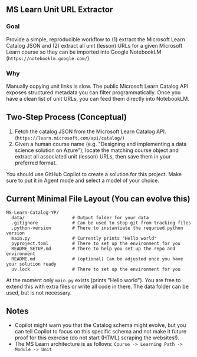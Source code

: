 ## MS Learn Unit URL Extractor

### Goal
Provide a simple, reproducible workflow to (1) extract the Microsoft Learn Catalog JSON and (2) extract all unit (lesson) URLs for a given Microsoft Learn course so they can be imported into Google NotebookLM (`https://notebooklm.google.com/`).

### Why
Manually copying unit links is slow. The public Microsoft Learn Catalog API exposes structured metadata you can filter programmatically. Once you have a clean list of unit URLs, you can feed them directly into NotebookLM.

## Two‑Step Process (Conceptual)
1. Fetch the catalog JSON from the Microsoft Learn Catalog API. (`https://learn.microsoft.com/api/catalog/`)
2. Given a human course name (e.g. "Designing and implementing a data science solution on Azure"), locate the matching course object and extract all associated unit (lesson) URLs, then save them in your preferred format.

You should use GitHub Copilot to create a solution for this project. Make sure to put it in Agent mode and select a model of your choice.

## Current Minimal File Layout (You can evolve this)
```
MS-Learn-Catalog-YP/
  data/                  # Output folder for your data
  .gitignore             # Can be used to stop git from tracking files
  .python-version        # There to instantiate the requried python version
  main.py                # Currently prints "Hello world"
  pyproject.toml         # There to set up the environment for you
  README_SETUP.md        # There to help you set up the repo and environment
  README.md              # (optional) Can be adjusted once you have your solution ready
  uv.lock                # There to set up the environment for you
```

At the moment only `main.py` exists (prints "Hello world"). You are free to extend this with extra files or write all code in there. The data folder can be used, but is not necessary.

## Notes
- Copilot might warn you that the Catalog schema might evolve, but you can tell Copilot to focus on this specific schema and not make it future proof for this exercise (do not start (HTML) scraping the websites!).
- The MS Learn architecture is as follows: `Course -> Learning Path -> Module -> Unit`
